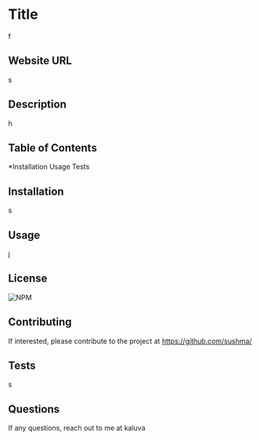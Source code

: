 # Title

f

## Website URL

s

## Description

h

## Table of Contents

*Installation
Usage
Tests


## Installation

s

## Usage

j

## License

![NPM](https://img.shields.io/npm/l/util)

## Contributing

If interested, please contribute to the project at https://github.com/sushma/ 

## Tests

s

## Questions

If any questions, reach out to me at kaluva
